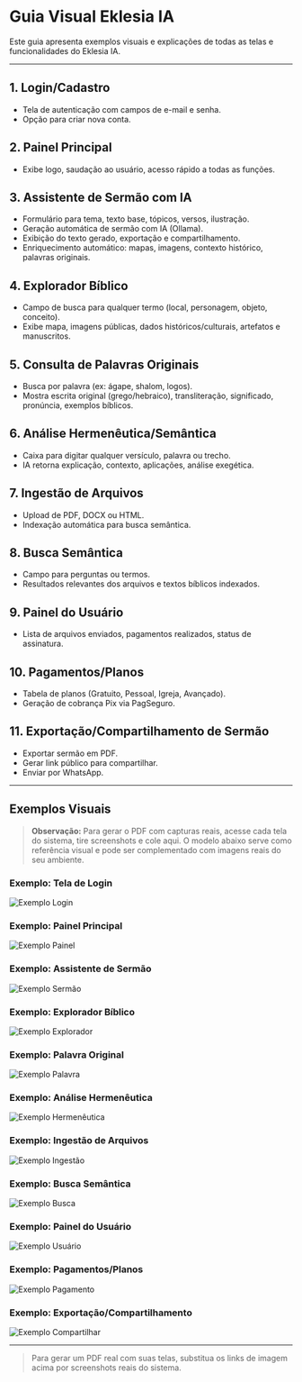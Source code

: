 # Guia Visual Eklesia IA

Este guia apresenta exemplos visuais e explicações de todas as telas e funcionalidades do Eklesia IA.

---

## 1. Login/Cadastro
- Tela de autenticação com campos de e-mail e senha.
- Opção para criar nova conta.

## 2. Painel Principal
- Exibe logo, saudação ao usuário, acesso rápido a todas as funções.

## 3. Assistente de Sermão com IA
- Formulário para tema, texto base, tópicos, versos, ilustração.
- Geração automática de sermão com IA (Ollama).
- Exibição do texto gerado, exportação e compartilhamento.
- Enriquecimento automático: mapas, imagens, contexto histórico, palavras originais.

## 4. Explorador Bíblico
- Campo de busca para qualquer termo (local, personagem, objeto, conceito).
- Exibe mapa, imagens públicas, dados históricos/culturais, artefatos e manuscritos.

## 5. Consulta de Palavras Originais
- Busca por palavra (ex: ágape, shalom, logos).
- Mostra escrita original (grego/hebraico), transliteração, significado, pronúncia, exemplos bíblicos.

## 6. Análise Hermenêutica/Semântica
- Caixa para digitar qualquer versículo, palavra ou trecho.
- IA retorna explicação, contexto, aplicações, análise exegética.

## 7. Ingestão de Arquivos
- Upload de PDF, DOCX ou HTML.
- Indexação automática para busca semântica.

## 8. Busca Semântica
- Campo para perguntas ou termos.
- Resultados relevantes dos arquivos e textos bíblicos indexados.

## 9. Painel do Usuário
- Lista de arquivos enviados, pagamentos realizados, status de assinatura.

## 10. Pagamentos/Planos
- Tabela de planos (Gratuito, Pessoal, Igreja, Avançado).
- Geração de cobrança Pix via PagSeguro.

## 11. Exportação/Compartilhamento de Sermão
- Exportar sermão em PDF.
- Gerar link público para compartilhar.
- Enviar por WhatsApp.

---

## Exemplos Visuais

> **Observação:** Para gerar o PDF com capturas reais, acesse cada tela do sistema, tire screenshots e cole aqui. O modelo abaixo serve como referência visual e pode ser complementado com imagens reais do seu ambiente.

### Exemplo: Tela de Login
![Exemplo Login](https://dummyimage.com/600x300/2a2a6a/fff&text=Login+Eklesia+IA)

### Exemplo: Painel Principal
![Exemplo Painel](https://dummyimage.com/900x500/2a2a6a/fff&text=Painel+Principal)

### Exemplo: Assistente de Sermão
![Exemplo Sermão](https://dummyimage.com/900x600/2a2a6a/fff&text=Assistente+de+Sermão+IA)

### Exemplo: Explorador Bíblico
![Exemplo Explorador](https://dummyimage.com/900x500/2a2a6a/fff&text=Explorador+Bíblico)

### Exemplo: Palavra Original
![Exemplo Palavra](https://dummyimage.com/600x200/2a2a6a/fff&text=Palavra+Original)

### Exemplo: Análise Hermenêutica
![Exemplo Hermenêutica](https://dummyimage.com/900x400/2a2a6a/fff&text=Análise+Hermenêutica)

### Exemplo: Ingestão de Arquivos
![Exemplo Ingestão](https://dummyimage.com/600x300/2a2a6a/fff&text=Ingestão+de+Arquivos)

### Exemplo: Busca Semântica
![Exemplo Busca](https://dummyimage.com/900x300/2a2a6a/fff&text=Busca+Semântica)

### Exemplo: Painel do Usuário
![Exemplo Usuário](https://dummyimage.com/900x400/2a2a6a/fff&text=Painel+do+Usuário)

### Exemplo: Pagamentos/Planos
![Exemplo Pagamento](https://dummyimage.com/900x300/2a2a6a/fff&text=Planos+e+Pagamentos)

### Exemplo: Exportação/Compartilhamento
![Exemplo Compartilhar](https://dummyimage.com/900x200/2a2a6a/fff&text=Exportação+e+Compartilhamento)

---

> Para gerar um PDF real com suas telas, substitua os links de imagem acima por screenshots reais do sistema.
